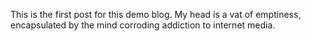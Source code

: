 This is the first post for this demo blog. My head is a vat of emptiness, encapsulated by the mind corroding addiction to internet media.
